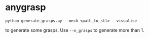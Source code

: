 # anygrasp

```
python generate_grasps.py --mesh <path_to_stl> --visualise
```
to generate some grasps. Use `--n_grasps` to generate more than 1.
